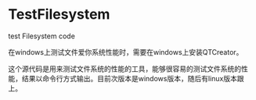 TestFilesystem
==============

test Filesystem code

在windows上测试文件爱你系统性能时，需要在windows上安装QTCreator。

这个源代码是用来测试文件系统的性能的工具，能够很容易的测试文件系统的性能，结果以命令行方式输出。目前次版本是windows版本，随后有linux版本跟上。
